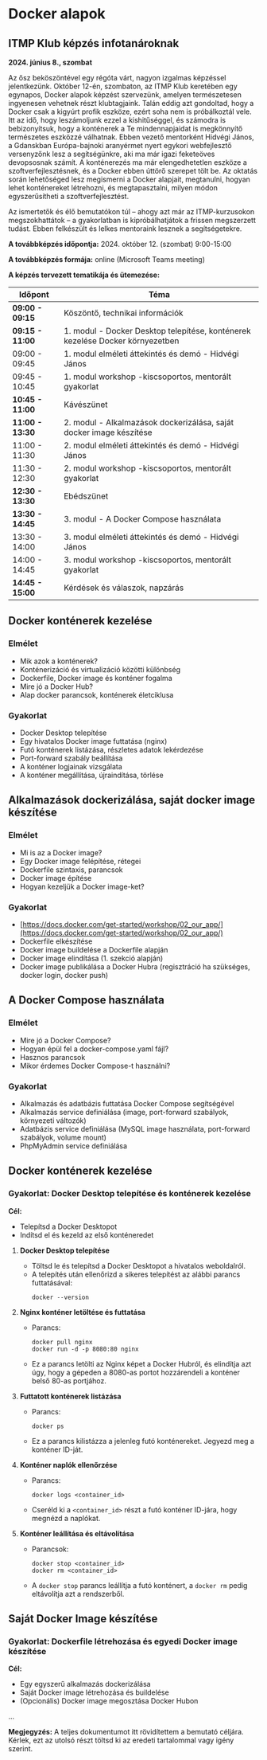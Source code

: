 # Docker alapok
## ITMP Klub képzés infotanároknak

**2024. június 8., szombat**

Az ősz beköszöntével egy régóta várt, nagyon izgalmas képzéssel jelentkezünk. Október 12-én, szombaton, az ITMP Klub keretében egy egynapos, Docker alapok képzést szervezünk, amelyen természetesen ingyenesen vehetnek részt klubtagjaink.
Talán eddig azt gondoltad, hogy a Docker csak a kigyúrt profik eszköze, ezért soha nem is próbálkoztál vele. Itt az idő, hogy leszámoljunk ezzel a kishitűséggel, és számodra is bebizonyítsuk, hogy a konténerek a Te mindennapjaidat is megkönnyítő természetes eszközzé válhatnak. Ebben vezető mentorként Hidvégi János, a Gdanskban Európa-bajnoki aranyérmet nyert egykori webfejlesztő versenyzőnk lesz a segítségünkre, aki ma már igazi feketeöves devopsosnak számít.
A konténerezés ma már elengedhetetlen eszköze a szoftverfejlesztésnek, és a Docker ebben úttörő szerepet tölt be. Az oktatás során lehetőséged lesz megismerni a Docker alapjait, megtanulni, hogyan lehet konténereket létrehozni, és megtapasztalni, milyen módon egyszerűsítheti a szoftverfejlesztést.

Az ismertetők és élő bemutatókon túl – ahogy azt már az ITMP-kurzusokon megszokhattátok – a gyakorlatban is kipróbálhatjátok a frissen megszerzett tudást. Ebben felkészült és lelkes mentoraink lesznek a segítségetekre.

**A továbbképzés időpontja:** 2024. október 12. (szombat) 9:00-15:00

**A továbbképzés formája:** online (Microsoft Teams meeting)

**A képzés tervezett tematikája és ütemezése:**

| Időpont       | Téma                                                                      |
|---------------|---------------------------------------------------------------------------|
| **09:00 - 09:15**   | Köszöntő, technikai információk                                          |
| **09:15 - 11:00**   | 1. modul - Docker Desktop telepítése, konténerek kezelése Docker környezetben |
| 09:00 - 09:45   | 1. modul elméleti áttekintés és demó - Hidvégi János |
| 09:45 - 10:45   | 1. modul workshop -kiscsoportos, mentorált gyakorlat |
| **10:45 - 11:00**   | Kávészünet                                                                |
| **11:00 - 13:30**   | 2. modul - Alkalmazások dockerizálása, saját docker image készítése |
| 11:00 - 11:30   | 2. modul elméleti áttekintés és demó - Hidvégi János |
| 11:30 - 12:30   | 2. modul workshop -kiscsoportos, mentorált gyakorlat |
| **12:30 - 13:30**   | Ebédszünet                                                                |
| **13:30 - 14:45**   | 3. modul - A Docker Compose használata |
| 13:30 - 14:00   | 3. modul elméleti áttekintés és demó - Hidvégi János |
| 14:00 - 14:45   | 3. modul workshop -kiscsoportos, mentorált gyakorlat |
| **14:45 - 15:00**   | Kérdések és válaszok, napzárás                                            |

## Docker konténerek kezelése

### Elmélet
- Mik azok a konténerek?
- Konténerizáció és virtualizáció közötti különbség
- Dockerfile, Docker image és konténer fogalma
- Mire jó a Docker Hub?
- Alap docker parancsok, konténerek életciklusa

### Gyakorlat
- Docker Desktop telepítése
- Egy hivatalos Docker image futtatása (nginx)
- Futó konténerek listázása, részletes adatok lekérdezése
- Port-forward szabály beállítása
- A konténer logjainak vizsgálata
- A konténer megállítása, újraindítása, törlése

## Alkalmazások dockerizálása, saját docker image készítése

### Elmélet
- Mi is az a Docker image?
- Egy Docker image felépítése, rétegei
- Dockerfile szintaxis, parancsok
- Docker image építése
- Hogyan kezeljük a Docker image-ket?

### Gyakorlat
- [https://docs.docker.com/get-started/workshop/02_our_app/](https://docs.docker.com/get-started/workshop/02_our_app/)
- Dockerfile elkészítése
- Docker image buildelése a Dockerfile alapján
- Docker image elindítása (1. szekció alapján)
- Docker image publikálása a Docker Hubra (regisztráció ha szükséges, docker login, docker push)

## A Docker Compose használata

### Elmélet
- Mire jó a Docker Compose?
- Hogyan épül fel a docker-compose.yaml fájl?
- Hasznos parancsok
- Mikor érdemes Docker Compose-t használni?

### Gyakorlat
- Alkalmazás és adatbázis futtatása Docker Compose segítségével
- Alkalmazás service definiálása (image, port-forward szabályok, környezeti változók)
- Adatbázis service definiálása (MySQL image használata, port-forward szabályok, volume mount)
- PhpMyAdmin service definiálása

## Docker konténerek kezelése

### Gyakorlat: Docker Desktop telepítése és konténerek kezelése

**Cél:**
- Telepítsd a Docker Desktopot
- Indítsd el és kezeld az első konténeredet

1. **Docker Desktop telepítése**
    - Töltsd le és telepítsd a Docker Desktopot a hivatalos weboldalról.
    - A telepítés után ellenőrizd a sikeres telepítést az alábbi parancs futtatásával:
      ```
      docker --version
      ```

2. **Nginx konténer letöltése és futtatása**
    - Parancs:
      ```
      docker pull nginx
      docker run -d -p 8080:80 nginx
      ```
    - Ez a parancs letölti az Nginx képet a Docker Hubról, és elindítja azt úgy, hogy a gépeden a 8080-as portot hozzárendeli a konténer belső 80-as portjához.

3. **Futtatott konténerek listázása**
    - Parancs:
      ```
      docker ps
      ```
    - Ez a parancs kilistázza a jelenleg futó konténereket. Jegyezd meg a konténer ID-ját.

4. **Konténer naplók ellenőrzése**
    - Parancs:
      ```
      docker logs <container_id>
      ```
    - Cseréld ki a `<container_id>` részt a futó konténer ID-jára, hogy megnézd a naplókat.

5. **Konténer leállítása és eltávolítása**
    - Parancsok:
      ```
      docker stop <container_id>
      docker rm <container_id>
      ```
    - A `docker stop` parancs leállítja a futó konténert, a `docker rm` pedig eltávolítja azt a rendszerből.

## Saját Docker Image készítése

### Gyakorlat: Dockerfile létrehozása és egyedi Docker image készítése

**Cél:**
- Egy egyszerű alkalmazás dockerizálása
- Saját Docker image létrehozása és buildelése
- (Opcionális) Docker image megosztása Docker Hubon

...

**Megjegyzés:** A teljes dokumentumot itt rövidítettem a bemutató céljára. Kérlek, ezt az utolsó részt töltsd ki az eredeti tartalommal vagy igény szerint.

